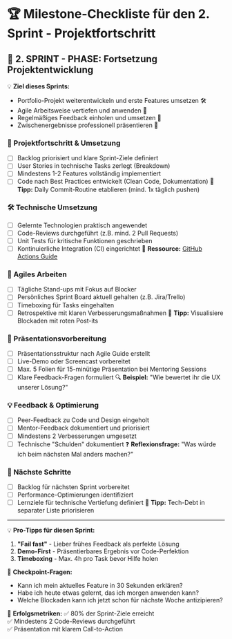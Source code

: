 # 🏆 Milestone-Checkliste für den 2. Sprint - Projektfortschritt

## 🚀 2. SPRINT - PHASE: Fortsetzung Projektentwicklung

💡 **Ziel dieses Sprints:**
- Portfolio-Projekt weiterentwickeln und erste Features umsetzen 🛠️
- Agile Arbeitsweise vertiefen und anwenden 📌
- Regelmäßiges Feedback einholen und umsetzen 🔄
- Zwischenergebnisse professionell präsentieren 🎤

### 📌 Projektfortschritt & Umsetzung
- [ ] Backlog priorisiert und klare Sprint-Ziele definiert
- [ ] User Stories in technische Tasks zerlegt (Breakdown)
- [ ] Mindestens 1-2 Features vollständig implementiert
- [ ] Code nach Best Practices entwickelt (Clean Code, Dokumentation)
🎯 **Tipp:** Daily Commit-Routine etablieren (mind. 1x täglich pushen)

### 🛠 Technische Umsetzung
- [ ] Gelernte Technologien praktisch angewendet
- [ ] Code-Reviews durchgeführt (z.B. mind. 2 Pull Requests)
- [ ] Unit Tests für kritische Funktionen geschrieben
- [ ] Kontinuierliche Integration (CI) eingerichtet
📖 **Ressource:** [GitHub Actions Guide](https://docs.github.com/en/actions)

### 🔄 Agiles Arbeiten
- [ ] Tägliche Stand-ups mit Fokus auf Blocker
- [ ] Persönliches Sprint Board aktuell gehalten (z.B. Jira/Trello)
- [ ] Timeboxing für Tasks eingehalten
- [ ] Retrospektive mit klaren Verbesserungsmaßnahmen
📝 **Tipp:** Visualisiere Blockaden mit roten Post-its

### 🎤 Präsentationsvorbereitung
- [ ] Präsentationsstruktur nach Agile Guide erstellt
- [ ] Live-Demo oder Screencast vorbereitet
- [ ] Max. 5 Folien für 15-minütige Präsentation bei Mentoring Sessions
- [ ] Klare Feedback-Fragen formuliert
🔍 **Beispiel:** "Wie bewertet ihr die UX unserer Lösung?"

### 💡 Feedback & Optimierung
- [ ] Peer-Feedback zu Code und Design eingeholt
- [ ] Mentor-Feedback dokumentiert und priorisiert
- [ ] Mindestens 2 Verbesserungen umgesetzt
- [ ] Technische "Schulden" dokumentiert
❓ **Reflexionsfrage:** "Was würde ich beim nächsten Mal anders machen?"

### 🚀 Nächste Schritte
- [ ] Backlog für nächsten Sprint vorbereitet
- [ ] Performance-Optimierungen identifiziert
- [ ] Lernziele für technische Vertiefung definiert
🎯 **Tipp:** Tech-Debt in separater Liste priorisieren

---
💡 **Pro-Tipps für diesen Sprint:**
1. **"Fail fast"** - Lieber frühes Feedback als perfekte Lösung
2. **Demo-First** - Präsentierbares Ergebnis vor Code-Perfektion
3. **Timeboxing** - Max. 4h pro Task bevor Hilfe holen

📌 **Checkpoint-Fragen:**
- Kann ich mein aktuelles Feature in 30 Sekunden erklären?
- Habe ich heute etwas gelernt, das ich morgen anwenden kann?
- Welche Blockaden kann ich jetzt schon für nächste Woche antizipieren?

🎉 **Erfolgsmetriken:**
✅ 80% der Sprint-Ziele erreicht  
✅ Mindestens 2 Code-Reviews durchgeführt  
✅ Präsentation mit klarem Call-to-Action